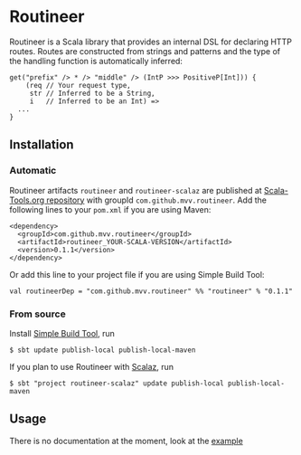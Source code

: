 Routineer
=========
Routineer is a Scala library that provides an internal DSL for declaring HTTP
routes. Routes are constructed from strings and patterns and the type of the
handling function is automatically inferred:

	get("prefix" /> * /> "middle" /> (IntP >>> PositiveP[Int])) {
	    (req // Your request type,
	     str // Inferred to be a String,
	     i   // Inferred to be an Int) =>
	  ...
	}

Installation
------------
### Automatic
Routineer artifacts `routineer` and `routineer-scalaz` are published at
[Scala-Tools.org repository](http://nexus.scala-tools.org) with groupId
`com.github.mvv.routineer`. Add the following lines to your `pom.xml` if you
are using Maven:

	<dependency>
	  <groupId>com.github.mvv.routineer</groupId>
	  <artifactId>routineer_YOUR-SCALA-VERSION</artifactId>
	  <version>0.1.1</version>
	</dependency>

Or add this line to your project file if you are using Simple Build Tool:

	val routineerDep = "com.github.mvv.routineer" %% "routineer" % "0.1.1"

### From source
Install [Simple Build Tool](http://code.google.com/p/simple-build-tool), run

	$ sbt update publish-local publish-local-maven

If you plan to use Routineer with [Scalaz](http://code.google.com/p/scalaz),
run

	$ sbt "project routineer-scalaz" update publish-local publish-local-maven

Usage
-----
There is no documentation at the moment, look at the
[example](https://github.com/mvv/routineer/blob/master/examples/servlet/src/ExampleServlet.scala)

